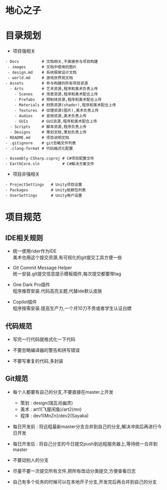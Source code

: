 ﻿# 地心之子

# 目录规划

- 项目强相关

```text
- Docs          # 文档相关,不直接参与项目构建
 - images       # 文档中使用的图片
 - design.md    # 系统框架设计文档
 - world.md     # 游戏世界观文档
- Assets        # 参与构建的所有项目资源
  - Arts        # 艺术资源,程序和美术负责上传
    - Scenes    # 场景资源,程序和美术配合上传
    - Prefabs   # 预制体资源,程序和美术配合上传
    - Materials # 材质资源(shader),程序和美术配合上传
    - Textures  # 纹理资源(图片),美术负责上传
    - Audios    # 音频资源,美术负责上传
    - GUIs      # GUI资源,程序和美术配合上传
  - Scripts     # 脚本资源,程序负责上传
  - Designs     # 策划文档,策划负责上传
- README.md     # 项目说明文档
- .gitignore    # git忽略文件列表
- .clang-format # 代码格式化配置

- Assembly-CSharp.csproj # C#项目配置文件
- EarthCore.sln          # C#解决方案文件
```

- 项目非强相关

```text
- ProjectSettings   # Unity项目设置
- Packages          # Unity依赖包列表
- UserSettings      # Unity用户设置
```

# 项目规范

## IDE相关规则

- 统一使用rider作为IDE  
  美术也用这个提交资源,有可视化的git提交工具方便一些

- Git Commit Message Helper  
  统一安装.git提交信息提示模板插件,每次提交都要带tag

- One Dark Pro插件  
  程序推荐安装.代码高亮主题,代替ide默认皮肤

- Copilot插件  
  程序按需安装.提高生产力,一个月10刀不贵或者学生认证白嫖

## 代码规范

- 写完一行代码就格式化一下代码

- 不要忽略编译器的警告和拼写错误

- 不要写重复的代码,多封装

## Git规范

- 每个人都要有自己的分支,不要直接在master上开发
    - 策划 : design(瑞瓦肖幽灵)
    - 美术 : art1(飞屋闲鱼)/art2(mn)
    - 程序 : dev1(MnZn)/dev2(Sayaka)

- 每日开发前 : 将远程最新master分支合并到自己的分支,解决冲突后再进行今日开发
- 每日开发后 : 将自己分支的今日提交push到远程服务器上,等待统一合并到master
- 不要动别人的分支
- 尽量不要一次提交所有文件,把所有改动分类提交,方便查看日志
- 自己有多个任务的时候可以在本地开子分支,开发完后再合并到自己的分支